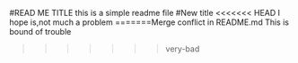 #READ ME TITLE
this is a simple readme file
#New title
<<<<<<< HEAD
I hope is,not much a problem
=======Merge conflict in README.md 
This is bound of trouble
>>>>>>> very-bad
